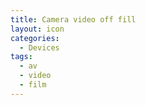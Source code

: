 ```yaml
---
title: Camera video off fill
layout: icon
categories:
  - Devices
tags:
  - av
  - video
  - film
---
```

